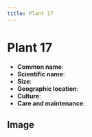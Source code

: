```yaml
---
title: Plant 17
---
```

# Plant 17

- **Common name**:
- **Scientific name**:
- **Size**:
- **Geographic location**:
- **Culture**:
- **Care and maintenance**:


## Image

<!-- Add an image of the plant below. For example:
![Plant 17](images/plant-17.jpg)
-->
